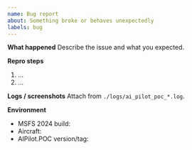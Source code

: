 ```yaml
---
name: Bug report
about: Something broke or behaves unexpectedly
labels: bug
---
```


**What happened**
Describe the issue and what you expected.

**Repro steps**
1. ...
2. ...

**Logs / screenshots**
Attach from `./logs/ai_pilot_poc_*.log`.

**Environment**
- MSFS 2024 build:
- Aircraft:
- AIPilot.POC version/tag:
